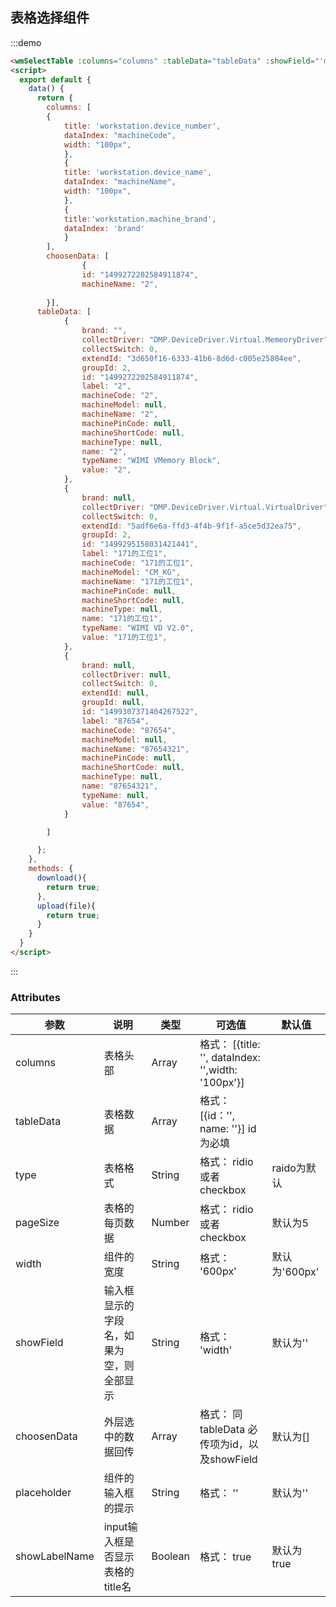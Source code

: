 ## 表格选择组件

:::demo

```html
<wmSelectTable :columns="columns" :tableData="tableData" :showField="'machineName'" :choosenData="choosenData" :type="radio" @selectVal="selectVal"></wmSelectTable>
<script>
  export default {
    data() {
      return {
        columns: [
        {
            title: 'workstation.device_number',
            dataIndex: "machineCode",
            width: "100px",
            },
            {
            title: 'workstation.device_name',
            dataIndex: "machineName",
            width: "100px",
            },
            {
            title:'workstation.machine_brand',
            dataIndex: 'brand'
            }
        ],
        choosenData: [
                {
                id: "1499272202584911874",
                machineName: "2",
             
        }],
      tableData: [
            {
                brand: "",
                collectDriver: "DMP.DeviceDriver.Virtual.MemeoryDriver",
                collectSwitch: 0,
                extendId: "3d650f16-6333-41b6-8d6d-c005e25804ee",
                groupId: 2,
                id: "1499272202584911874",
                label: "2",
                machineCode: "2",
                machineModel: null,
                machineName: "2",
                machinePinCode: null,
                machineShortCode: null,
                machineType: null,
                name: "2",
                typeName: "WIMI VMemory Block",
                value: "2",
            },
            {
                brand: null,
                collectDriver: "DMP.DeviceDriver.Virtual.VirtualDriver",
                collectSwitch: 0,
                extendId: "5adf6e6a-ffd3-4f4b-9f1f-a5ce5d32ea75",
                groupId: 2,
                id: "1499295158031421441",
                label: "171的工位1",
                machineCode: "171的工位1",
                machineModel: "CM_KG",
                machineName: "171的工位1",
                machinePinCode: null,
                machineShortCode: null,
                machineType: null,
                name: "171的工位1",
                typeName: "WIMI VD V2.0",
                value: "171的工位1",
            },
            {
                brand: null,
                collectDriver: null,
                collectSwitch: 0,
                extendId: null,
                groupId: null,
                id: "1499307371404267522",
                label: "87654",
                machineCode: "87654",
                machineModel: null,
                machineName: "87654321",
                machinePinCode: null,
                machineShortCode: null,
                machineType: null,
                name: "87654321",
                typeName: null,
                value: "87654",
            }

        ]

      };
    },
    methods: {
      download(){
        return true;
      },
      upload(file){
        return true;
      }
    }
  }
</script>
```

:::

### Attributes

| 参数 | 说明 | 类型 | 可选值 | 默认值
|---------|--------|-------| --------|--------
| columns | 表格头部  | Array | 格式： [{title: '', dataIndex: '',width: '100px'}]
| tableData | 表格数据  | Array | 格式： [{id：'', name: ''}] id为必填
| type | 表格格式  | String | 格式： ridio 或者  checkbox  | raido为默认
| pageSize | 表格的每页数据  | Number | 格式： ridio 或者  checkbox  | 默认为5
| width | 组件的宽度  | String | 格式： '600px'   | 默认为'600px'
| showField | 输入框显示的字段名，如果为空，则全部显示  | String | 格式： 'width'   | 默认为''
| choosenData | 外层选中的数据回传  | Array | 格式： 同tableData  必传项为id，以及showField | 默认为[]
| placeholder | 组件的输入框的提示  | String | 格式： ''   | 默认为''
| showLabelName | input输入框是否显示表格的title名  | Boolean | 格式： true   | 默认为true